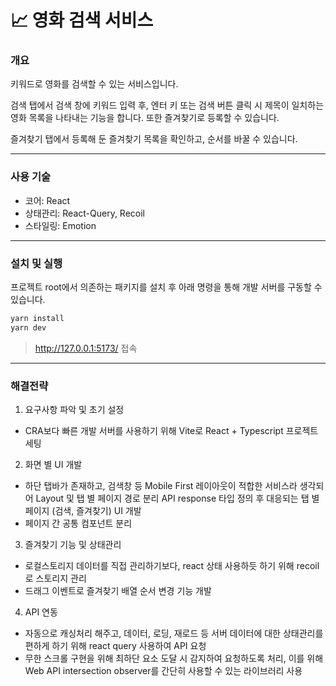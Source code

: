 # 📈 영화 검색 서비스
### 개요
키워드로 영화를 검색할 수 있는 서비스입니다.  

검색 탭에서 검색 창에 키워드 입력 후, 엔터 키 또는 검색 버튼 클릭 시 제목이 일치하는 영화 목록을 나타내는 기능을 합니다. 또한 즐겨찾기로 등록할 수 있습니다.

즐겨찾기 탭에서 등록해 둔 즐겨찾기 목록을 확인하고, 순서를 바꿀 수 있습니다.

--- 

### 사용 기술
* 코어: React
* 상태관리: React-Query, Recoil
* 스타일링: Emotion

---

### 설치 및 실행

프로젝트 root에서 의존하는 패키지를 설치 후 아래 명령을 통해 개발 서버를 구동할 수 있습니다.

```bash
yarn install
yarn dev
```
> http://127.0.0.1:5173/ 접속

---

### 해결전략
1. 요구사항 파악 및 초기 설정
* CRA보다 빠른 개발 서버를 사용하기 위해 Vite로 React + Typescript 프로젝트 세팅

2. 화면 별 UI 개발
* 하단 탭바가 존재하고, 검색창 등 Mobile First 레이아웃이 적합한 서비스라 생각되어 Layout 및 탭 별 페이지 경로 분리
API response 타입 정의 후 대응되는 탭 별 페이지 (검색, 즐겨찾기) UI 개발  
* 페이지 간 공통 컴포넌트 분리

3. 즐겨찾기 기능 및 상태관리
* 로컬스토리지 데이터를 직접 관리하기보다, react 상태 사용하듯 하기 위해 recoil로 스토리지 관리
* 드래그 이벤트로 즐겨찾기 배열 순서 변경 기능 개발

4. API 연동
* 자동으로 캐싱처리 해주고, 데이터, 로딩, 재로드 등 서버 데이터에 대한 상태관리를 편하게 하기 위해 react query 사용하여 API 요청
* 무한 스크롤 구현을 위해 최하단 요소 도달 시 감지하여 요청하도록 처리, 이를 위해 Web API intersection observer를 간단히 사용할 수 있는 라이브러리 사용 
